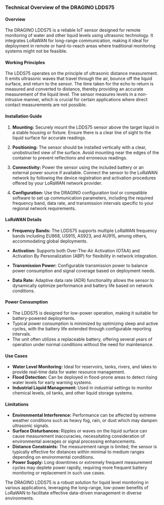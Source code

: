 ### Technical Overview of the DRAGINO LDDS75

#### Overview
The DRAGINO LDDS75 is a reliable IoT sensor designed for remote monitoring of water and other liquid levels using ultrasonic technology. It integrates LoRaWAN for long-range communication, making it ideal for deployment in remote or hard-to-reach areas where traditional monitoring systems might not be feasible.

#### Working Principles
The LDDS75 operates on the principle of ultrasonic distance measurement. It emits ultrasonic waves that travel through the air, bounce off the liquid surface, and return to the sensor. The time taken for the echo to return is measured and converted to distance, thereby providing an accurate measurement of the liquid level. The sensor measures levels in a non-intrusive manner, which is crucial for certain applications where direct contact measurements are not possible.

#### Installation Guide
1. **Mounting:** Securely mount the LDDS75 sensor above the target liquid in a stable housing or fixture. Ensure there is a clear line of sight to the liquid surface for accurate readings.
   
2. **Positioning:** The sensor should be installed vertically with a clear, unobstructed view of the surface. Avoid mounting near the edges of the container to prevent reflections and erroneous readings.

3. **Connectivity:** Power the sensor using the included battery or an external power source if available. Connect the sensor to the LoRaWAN network by following the device registration and activation procedures offered by your LoRaWAN network provider.

4. **Configuration:** Use the DRAGINO configuration tool or compatible software to set up communication parameters, including the required frequency band, data rate, and transmission intervals specific to your regional network requirements.

#### LoRaWAN Details
- **Frequency Bands:** The LDDS75 supports multiple LoRaWAN frequency bands including EU868, US915, AS923, and AU915, among others, accommodating global deployments.
  
- **Activation:** Supports both Over-The-Air Activation (OTAA) and Activation By Personalization (ABP) for flexibility in network integration.
  
- **Transmission Power:** Configurable transmission power to balance power consumption and signal coverage based on deployment needs.
  
- **Data Rate:** Adaptive data rate (ADR) functionality allows the sensor to dynamically optimize performance and battery life based on network conditions.

#### Power Consumption
- The LDDS75 is designed for low-power operation, making it suitable for battery-powered deployments. 
- Typical power consumption is minimized by optimizing sleep and active cycles, with the battery life extended through configurable reporting intervals.
- The unit often utilizes a replaceable battery, offering several years of operation under normal conditions without the need for maintenance.

#### Use Cases
- **Water Level Monitoring:** Ideal for reservoirs, tanks, rivers, and lakes to provide real-time data for water resource management.
- **Flood Detection:** Can be deployed in flood-prone areas to detect rising water levels for early warning systems.
- **Industrial Liquid Management:** Used in industrial settings to monitor chemical levels, oil tanks, and other liquid storage systems.
  
#### Limitations
- **Environmental Interference:** Performance can be affected by extreme weather conditions such as heavy fog, rain, or dust which may dampen ultrasonic signals.
- **Surface Disturbances:** Ripples or waves on the liquid surface can cause measurement inaccuracies, necessitating consideration of environmental averages or signal processing enhancements.
- **Distance Constraints:** The measurement range is limited; the sensor is typically effective for distances within minimal to medium ranges depending on environmental conditions.
- **Power Supply:** Long downtimes or extremely frequent measurement cycles may deplete power rapidly, requiring more frequent battery monitoring or replacement in such use cases.

The DRAGINO LDDS75 is a robust solution for liquid level monitoring in various applications, leveraging the long-range, low-power benefits of LoRaWAN to facilitate effective data-driven management in diverse environments.
